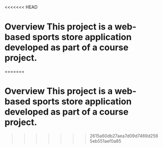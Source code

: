 <<<<<<< HEAD
# Overview This project is a web-based sports store application developed as part of a course project. 
=======
# Overview This project is a web-based sports store application developed as part of a course project.


>>>>>>> 2615a60db27aea7d09d7469d2565eb551aef0a85

